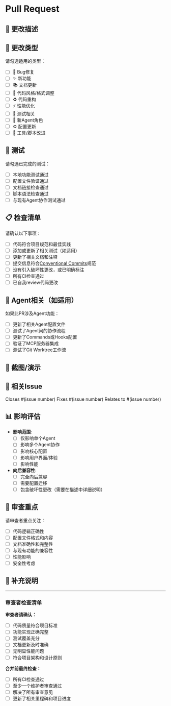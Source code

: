 # Pull Request

## 📝 更改描述
<!-- 简要描述你的更改内容和动机 -->

## 🎯 更改类型
请勾选适用的类型：
- [ ] 🐛 Bug修复
- [ ] ✨ 新功能
- [ ] 📚 文档更新
- [ ] 🎨 代码风格/格式调整
- [ ] ♻️ 代码重构
- [ ] ⚡ 性能优化
- [ ] 🧪 测试相关
- [ ] 🤖 新Agent角色
- [ ] ⚙️ 配置更新
- [ ] 🔧 工具/脚本改进

## 🧪 测试
请勾选已完成的测试：
- [ ] 本地功能测试通过
- [ ] 配置文件验证通过
- [ ] 文档链接检查通过
- [ ] 脚本语法检查通过
- [ ] 与现有Agent协作测试通过

## 📋 检查清单
请确认以下事项：
- [ ] 代码符合项目规范和最佳实践
- [ ] 添加或更新了相关测试（如适用）
- [ ] 更新了相关文档和注释
- [ ] 提交信息符合[Conventional Commits](https://conventionalcommits.org/)规范
- [ ] 没有引入破坏性更改，或已明确标注
- [ ] 所有CI检查通过
- [ ] 已自我review代码更改

## 🤖 Agent相关（如适用）
如果此PR涉及Agent功能：
- [ ] 更新了相关Agent配置文件
- [ ] 测试了Agent间的协作流程
- [ ] 更新了Commands或Hooks配置
- [ ] 验证了MCP服务器集成
- [ ] 测试了Git Worktree工作流

## 📸 截图/演示
<!-- 如果有UI更改或新功能演示，请添加截图或GIF -->

## 🔗 相关Issue
<!-- 链接到相关的Issue -->
Closes #(issue number)
Fixes #(issue number)
Relates to #(issue number)

## 📊 影响评估
<!-- 描述这个更改的影响范围 -->
- **影响范围**: 
  - [ ] 仅影响单个Agent
  - [ ] 影响多个Agent协作
  - [ ] 影响核心配置
  - [ ] 影响用户界面/体验
  - [ ] 影响性能
  
- **向后兼容性**: 
  - [ ] 完全向后兼容
  - [ ] 需要配置迁移
  - [ ] 包含破坏性更改（需要在描述中详细说明）

## 🎯 审查重点
<!-- 请审查者特别关注的地方 -->
请审查者重点关注：
- [ ] 代码逻辑正确性
- [ ] 配置文件格式和内容
- [ ] 文档准确性和完整性
- [ ] 与现有功能的兼容性
- [ ] 性能影响
- [ ] 安全性考虑

## 📝 补充说明
<!-- 任何其他需要说明的内容 -->

---

### 审查者检查清单
**审查者请确认：**
- [ ] 代码质量符合项目标准
- [ ] 功能实现正确完整
- [ ] 测试覆盖充分
- [ ] 文档更新及时准确
- [ ] 无明显性能问题
- [ ] 符合项目架构和设计原则

**合并前最终检查：**
- [ ] 所有CI检查通过
- [ ] 至少一个维护者审查通过
- [ ] 解决了所有审查意见
- [ ] 更新了相关里程碑和项目进度